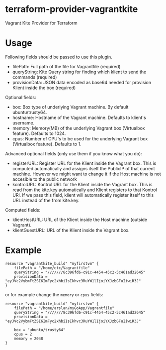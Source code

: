 # terraform-provider-vagrantkite
Vagrant Kite Provider for Terraform

# Usage

Following fields should be passed to use this plugin.

- filePath: Full path of the file for Vagrantfile (required)
- queryString: Kite Query string for finding which klient to send the commands (required)
- provisionData: JSON data encoded as base64 needed for provision Klient inside the box (required)

Optional fields:

- box: Box type of underlying Vagrant machine. By default ubuntu/trusty64.
- hostname: Hostname of the Vagrant machine. Defaults to klient's username.
- memory: Memory(MB) of the underlying Vagrant box (Virtualbox feature). Defaults to 1024.
- cpus: Number of CPU's to be used for the underlying Vagrant box (Virtualbox feature). Defaults to 1.

Advanced optional fields (only use them if you know what you do):

- registerURL: Register URL for the Klient inside the Vagrant box. This is
  computed automatically and assigns itself the PublicIP of that current
  machine. However we might want to change it if the Host machine is not
  accesible to the public network
- kontrolURL: Kontrol URL for the Klient inside the Vagrant box. This is read
  from the kite.key automatically and Klient registers to that Kontrol URl. If
  we pass this field, klient will automatically register itself to this URL
  instead of the from kite.key.

Computed fields:

- klientHostURL: URL of the Klient inside the Host machine (outside Vagrant).
- klientGuestURL: URL of the Klient inside the Vagrant box.

# Example

```
resource "vagrantkite_build" "myfirstvm" {
    filePath = "/home/etc/Vagrantfile"
    queryString = "///////8c396fd6-c91c-4454-45c2-5c461ad32645"
    provisionData = "eyJVc2VybmFtZSI6ImFyc2xhbiIsIkhvc3RuYW1lIjoiYXJzbGFuIiwiR3J"
}
```

or for example change the `memory` or `cpus` fields:

```
resource "vagrantkite_build" "myfirstvm" {
    filePath = "/home/arslan/myGoApp/Vagrantfile"
    queryString = "///////8c396fd6-c91c-4454-45c2-5c461ad32645"
    provisionData = "eyJVc2VybmFtZSI6ImFyc2xhbiIsIkhvc3RuYW1lIjoiYXJzbGFuIiwiR3J"

    box = "ubuntu/trusty64"
    cpus = 2
    memory = 2048
}
```

